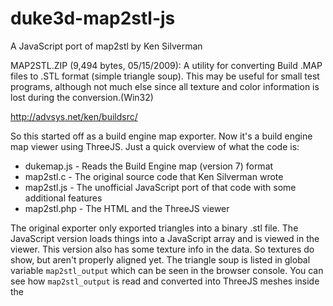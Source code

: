 # duke3d-map2stl-js
A JavaScript port of map2stl by Ken Silverman

MAP2STL.ZIP (9,494 bytes, 05/15/2009): A utility for converting Build .MAP files to .STL format (simple triangle soup). This may be useful for small test programs, although not much else since all texture and color information is lost during the conversion.(Win32)

http://advsys.net/ken/buildsrc/

So this started off as a build engine map exporter. Now it's a build engine map viewer using ThreeJS. Just a quick overview of what the code is:
* dukemap.js - Reads the Build Engine map (version 7) format
* map2stl.c - The original source code that Ken Silverman wrote
* map2stl.js - The unofficial JavaScript port of that code with some additional features
* map2stl.php - The HTML and the ThreeJS viewer

The original exporter only exported triangles into a binary .stl file. The JavaScript version loads things into a JavaScript array and is viewed in the viewer. This version also has some texture info in the data. So textures do show, but aren't properly aligned yet. The triangle soup is listed in global variable `map2stl_output` which can be seen in the browser console. You can see how `map2stl_output` is read and converted into ThreeJS meshes inside the <script> tag in map2stl.php.
